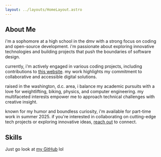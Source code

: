 ```yaml
---
layout: ../layouts/HomeLayout.astro
---
```


## About Me

i'm a sophomore at a high school in the dmv with a strong focus on coding and open-source development. i'm passionate about exploring innovative technologies and building projects that push the boundaries of software design.

currently, i'm actively engaged in various coding projects, including contributions to [this website](https://github.com/plyght/peril.lol). my work highlights my commitment to collaborative and accessible digital solutions.

raised in the washington, d.c. area, i balance my academic pursuits with a love for weightlifting, biking, physics, and computer engineering. my multifaceted interests empower me to approach technical challenges with creative insight.

known for my humor and boundless curiosity, i'm available for part-time work in summer 2025. if you're interested in collaborating on cutting-edge tech projects or exploring innovative ideas, [reach out](mailto:plyght@peril.lol) to connect.

## Skills

Just go look at [my GitHub](https://github.com/plyght) lol
